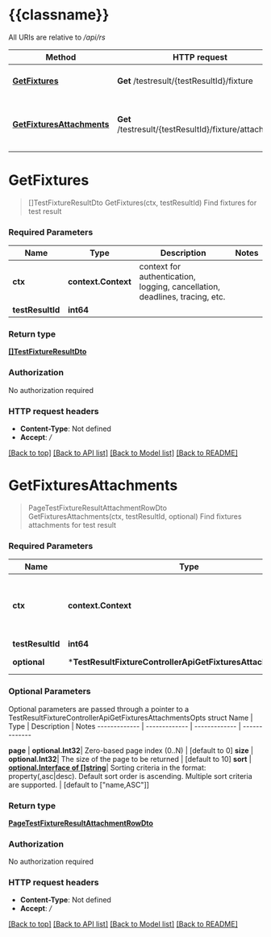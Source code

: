 # {{classname}}

All URIs are relative to */api/rs*

Method | HTTP request | Description
------------- | ------------- | -------------
[**GetFixtures**](TestResultFixtureControllerApi.md#GetFixtures) | **Get** /testresult/{testResultId}/fixture | Find fixtures for test result
[**GetFixturesAttachments**](TestResultFixtureControllerApi.md#GetFixturesAttachments) | **Get** /testresult/{testResultId}/fixture/attachment | Find fixtures attachments for test result

# **GetFixtures**
> []TestFixtureResultDto GetFixtures(ctx, testResultId)
Find fixtures for test result

### Required Parameters

Name | Type | Description  | Notes
------------- | ------------- | ------------- | -------------
 **ctx** | **context.Context** | context for authentication, logging, cancellation, deadlines, tracing, etc.
  **testResultId** | **int64**|  | 

### Return type

[**[]TestFixtureResultDto**](TestFixtureResultDto.md)

### Authorization

No authorization required

### HTTP request headers

 - **Content-Type**: Not defined
 - **Accept**: */*

[[Back to top]](#) [[Back to API list]](../README.md#documentation-for-api-endpoints) [[Back to Model list]](../README.md#documentation-for-models) [[Back to README]](../README.md)

# **GetFixturesAttachments**
> PageTestFixtureResultAttachmentRowDto GetFixturesAttachments(ctx, testResultId, optional)
Find fixtures attachments for test result

### Required Parameters

Name | Type | Description  | Notes
------------- | ------------- | ------------- | -------------
 **ctx** | **context.Context** | context for authentication, logging, cancellation, deadlines, tracing, etc.
  **testResultId** | **int64**|  | 
 **optional** | ***TestResultFixtureControllerApiGetFixturesAttachmentsOpts** | optional parameters | nil if no parameters

### Optional Parameters
Optional parameters are passed through a pointer to a TestResultFixtureControllerApiGetFixturesAttachmentsOpts struct
Name | Type | Description  | Notes
------------- | ------------- | ------------- | -------------

 **page** | **optional.Int32**| Zero-based page index (0..N) | [default to 0]
 **size** | **optional.Int32**| The size of the page to be returned | [default to 10]
 **sort** | [**optional.Interface of []string**](string.md)| Sorting criteria in the format: property(,asc|desc). Default sort order is ascending. Multiple sort criteria are supported. | [default to [&quot;name,ASC&quot;]]

### Return type

[**PageTestFixtureResultAttachmentRowDto**](PageTestFixtureResultAttachmentRowDto.md)

### Authorization

No authorization required

### HTTP request headers

 - **Content-Type**: Not defined
 - **Accept**: */*

[[Back to top]](#) [[Back to API list]](../README.md#documentation-for-api-endpoints) [[Back to Model list]](../README.md#documentation-for-models) [[Back to README]](../README.md)

